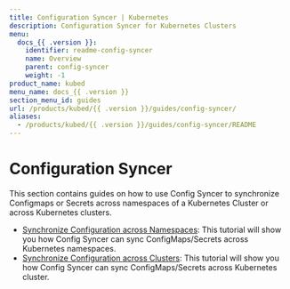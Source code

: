 ```yaml
---
title: Configuration Syncer | Kubernetes
description: Configuration Syncer for Kubernetes Clusters
menu:
  docs_{{ .version }}:
    identifier: readme-config-syncer
    name: Overview
    parent: config-syncer
    weight: -1
product_name: kubed
menu_name: docs_{{ .version }}
section_menu_id: guides
url: /products/kubed/{{ .version }}/guides/config-syncer/
aliases:
  - /products/kubed/{{ .version }}/guides/config-syncer/README
---
```


# Configuration Syncer

This section contains guides on how to use Config Syncer to synchronize Configmaps or Secrets across namespaces of a Kubernetes Cluster or across Kubernetes clusters.

- [Synchronize Configuration across Namespaces](/docs/guides/config-syncer/intra-cluster.md): This tutorial will show you how Config Syncer can sync ConfigMaps/Secrets across Kubernetes namespaces.
- [Synchronize Configuration across Clusters](/docs/guides/config-syncer/inter-cluster.md): This tutorial will show you how Config Syncer can sync ConfigMaps/Secrets across Kubernetes cluster.
